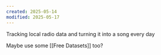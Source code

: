 ```yaml
---
created: 2025-05-14
modified: 2025-05-17
---
```

Tracking local radio data and turning it into a song every day

Maybe use some [[Free Datasets]] too?